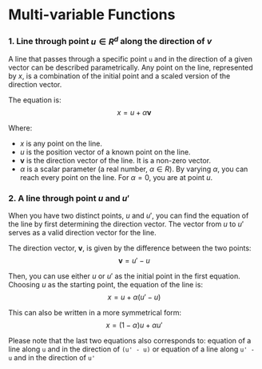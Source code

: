 # Multi-variable Functions

### 1. Line through point $u \in R^d$ along the direction of $v$

A line that passes through a specific point `u` and in the direction of a given vector can be described parametrically. Any point on the line, represented by $x$, is a combination of the initial point and a scaled version of the direction vector.

The equation is:
$$x = u + \alpha\mathbf{v}$$

Where:
* $x$ is any point on the line.
* $u$ is the position vector of a known point on the line.
* $\mathbf{v}$ is the direction vector of the line. It is a non-zero vector.
* $\alpha$ is a scalar parameter (a real number, $\alpha \in R$). By varying $\alpha$, you can reach every point on the line. For $\alpha=0$, you are at point $u$.

### 2. A line through point $u$ and $u'$

When you have two distinct points, $u$ and $u'$, you can find the equation of the line by first determining the direction vector. The vector from $u$ to $u'$ serves as a valid direction vector for the line.

The direction vector, $\mathbf{v}$, is given by the difference between the two points:
$$\mathbf{v} = u' - u$$

Then, you can use either $u$ or $u'$ as the initial point in the first equation. Choosing $u$ as the starting point, the equation of the line is:
$$x = u + \alpha(u' - u)$$

This can also be written in a more symmetrical form:
$$x = (1-\alpha)u + \alpha u'$$

Please note that the last two equations also corresponds to:
equation of a line along `u` and in the direction of `(u' - u)` or equation of a line along `u' - u` and in the direction of `u'`